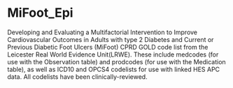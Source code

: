 # MiFoot_Epi
Developing and Evaluating a Multifactorial Intervention to Improve Cardiovascular Outcomes in Adults with type 2 Diabetes and Current or Previous Diabetic Foot Ulcers (MiFoot)
CPRD GOLD code list from the Leicester Real World Evidence Unit(LRWE).  These include medcodes (for use with the Observation table) and prodcodes (for use with the Medication table), as well as ICD10 and OPCS4 codelists for use with linked HES APC data. All codelists have been clinically-reviewed. 

